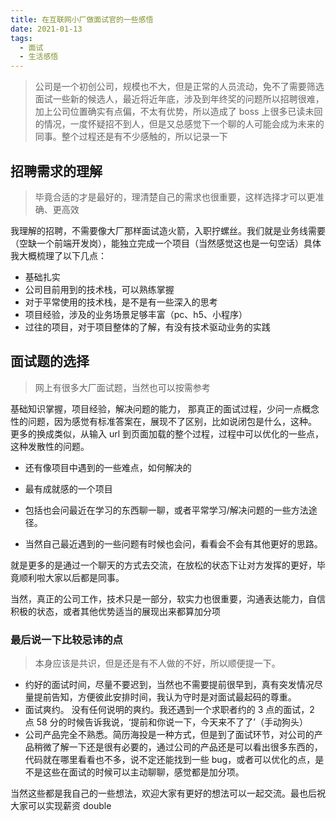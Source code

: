 ```yaml
---
title: 在互联网小厂做面试官的一些感悟
date: 2021-01-13
tags:
  - 面试
  - 生活感悟
---
```


> 公司是一个初创公司，规模也不大，但是正常的人员流动，免不了需要筛选面试一些新的候选人，最近将近年底，涉及到年终奖的问题所以招聘很难，加上公司位置确实有点偏，不太有优势，所以造成了 boss 上很多已读未回的情况，一度怀疑招不到人，但是又总感觉下一个聊的人可能会成为未来的同事。整个过程还是有不少感触的，所以记录一下

## 招聘需求的理解

> 毕竟合适的才是最好的，理清楚自己的需求也很重要，这样选择才可以更准确、更高效

我理解的招聘，不需要像大厂那样面试造火箭，入职拧螺丝。我们就是业务线需要（空缺一个前端开发岗），能独立完成一个项目（当然感觉这也是一句空话）具体我大概梳理了以下几点：

- 基础扎实
- 公司目前用到的技术栈，可以熟练掌握
- 对于平常使用的技术栈，是不是有一些深入的思考
- 项目经验，涉及的业务场景足够丰富（pc、h5、小程序）
- 过往的项目，对于项目整体的了解，有没有技术驱动业务的实践

## 面试题的选择

> 网上有很多大厂面试题，当然也可以按需参考

基础知识掌握，项目经验，解决问题的能力，
那真正的面试过程，少问一点概念性的问题，因为感觉有标准答案在，展现不了区别，比如说闭包是什么，这种。
更多的换成类似，从输入 url 到页面加载的整个过程，过程中可以优化的一些点，这种发散性的问题。

- 还有像项目中遇到的一些难点，如何解决的

- 最有成就感的一个项目

- 包括也会问最近在学习的东西聊一聊，或者平常学习/解决问题的一些方法途径。

- 当然自己最近遇到的一些问题有时候也会问，看看会不会有其他更好的思路。

就是更多的是通过一个聊天的方式去交流，在放松的状态下让对方发挥的更好，毕竟顺利啦大家以后都是同事。

当然，真正的公司工作，技术只是一部分，软实力也很重要，沟通表达能力，自信积极的状态，或者其他优势适当的展现出来都算加分项

### 最后说一下比较忌讳的点

> 本身应该是共识，但是还是有不人做的不好，所以顺便提一下。

- 约好的面试时间，尽量不要迟到，当然也不需要提前很早到，真有突发情况尽量提前告知，方便彼此安排时间，我认为守时是对面试最起码的尊重。
- 面试爽约。 没有任何说明的爽约。我还遇到一个求职者约的 3 点的面试，2 点 58 分的时候告诉我说，‘提前和你说一下，今天来不了了’（手动狗头）
- 公司产品完全不熟悉。简历海投是一种方式，但是到了面试环节，对公司的产品稍微了解一下还是很有必要的，通过公司的产品还是可以看出很多东西的，代码就在哪里看看也不多，说不定还能找到一些 bug，或者可以优化的点，是不是这些在面试的时候可以主动聊聊，感觉都是加分项。

当然这些都是我自己的一些想法，欢迎大家有更好的想法可以一起交流。最也后祝大家可以实现薪资 double
